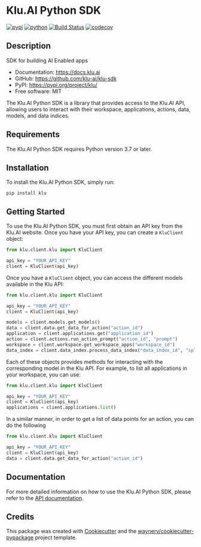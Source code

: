 # Klu.AI Python SDK

[![pypi](https://img.shields.io/pypi/v/klu.svg)](https://pypi.org/project/klu/)
[![python](https://img.shields.io/pypi/pyversions/klu.svg)](https://pypi.org/project/klu/)
[![Build Status](https://github.com/klu-ai/klu-sdk/actions/workflows/dev.yml/badge.svg)](https://github.com/klu-ai/klu-sdk/actions/workflows/dev.yml)
[![codecov](https://codecov.io/gh/klu-ai/klu-sdk/branch/main/graphs/badge.svg)](https://codecov.io/github/klu-ai/klu-sdk)

## Description

SDK for building AI Enabled apps

-   Documentation: <https://docs.klu.ai>
-   GitHub: <https://github.com/klu-ai/klu-sdk>
-   PyPI: <https://pypi.org/project/klu/>
-   Free software: MIT

The Klu.AI Python SDK is a library that provides access to the Klu.AI API, allowing users to interact with their workspace, applications, actions, data, models, and data indices.

## Requirements

The Klu.AI Python SDK requires Python version 3.7 or later.

## Installation

To install the Klu.AI Python SDK, simply run:

```
pip install klu
```

## Getting Started

To use the Klu.AI Python SDK, you must first obtain an API key from the Klu.AI website. Once you have your API key, you can create a `KluClient` object:

```python
from klu.client.klu import KluClient

api_key = "YOUR_API_KEY"
client = KluClient(api_key)
```

Once you have a `KluClient` object, you can access the different models available in the Klu API:

```python
from klu.client.klu import KluClient

api_key = "YOUR_API_KEY"
client = KluClient(api_key)

models = client.models.get_models()
data = client.data.get_data_for_action("action_id")
application = client.applications.get("application_id")
action = client.actions.run_action_prompt("action_id", "prompt")
workspace = client.workspace.get_workspace_apps("workspace_id")
data_index = client.data_index.process_data_index("data_index_id", "splitter")
```

Each of these objects provides methods for interacting with the corresponding model in the Klu API. For example, to list all applications in your workspace, you can use:

```python
from klu.client.klu import KluClient

api_key = "YOUR_API_KEY"
client = KluClient(api_key)
applications = client.applications.list()
```

In a similar manner, in order to get a list of data points for an action, you can do the following

```python
from klu.client.klu import KluClient

api_key = "YOUR_API_KEY"
client = KluClient(api_key)
data = client.data.get_data_for_action("action_id")
```

## Documentation

For more detailed information on how to use the Klu.AI Python SDK, please refer to the [API documentation](https://docs.klu.ai/).

## Credits

This package was created with [Cookiecutter](https://github.com/audreyr/cookiecutter) and the [waynerv/cookiecutter-pypackage](https://github.com/waynerv/cookiecutter-pypackage) project template.
